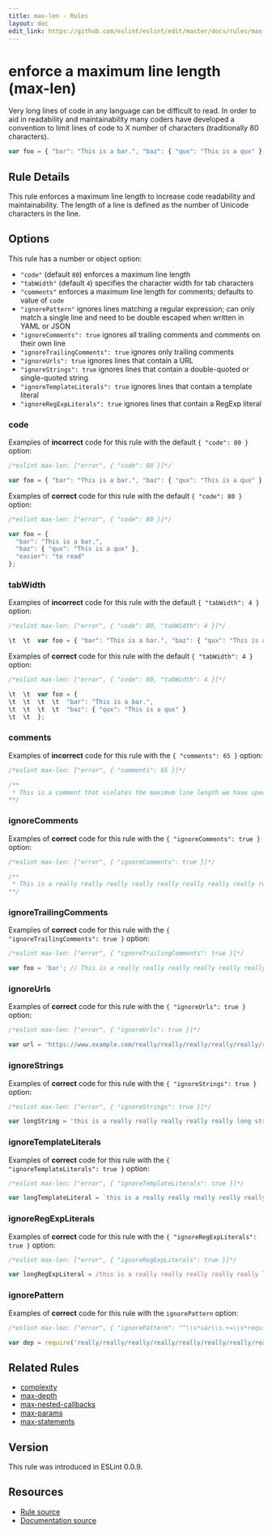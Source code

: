 ```yaml
---
title: max-len - Rules
layout: doc
edit_link: https://github.com/eslint/eslint/edit/master/docs/rules/max-len.md
---
```

<!-- Note: No pull requests accepted for this file. See README.md in the root directory for details. -->

# enforce a maximum line length (max-len)

Very long lines of code in any language can be difficult to read. In order to aid in readability and maintainability many coders have developed a convention to limit lines of code to X number of characters (traditionally 80 characters).

```js
var foo = { "bar": "This is a bar.", "baz": { "qux": "This is a qux" }, "difficult": "to read" }; // very long
```

## Rule Details

This rule enforces a maximum line length to increase code readability and maintainability. The length of a line is defined as the number of Unicode characters in the line.

## Options

This rule has a number or object option:

* `"code"` (default `80`) enforces a maximum line length
* `"tabWidth"` (default `4`) specifies the character width for tab characters
* `"comments"` enforces a maximum line length for comments; defaults to value of `code`
* `"ignorePattern"` ignores lines matching a regular expression; can only match a single line and need to be double escaped when written in YAML or JSON
* `"ignoreComments": true` ignores all trailing comments and comments on their own line
* `"ignoreTrailingComments": true` ignores only trailing comments
* `"ignoreUrls": true` ignores lines that contain a URL
* `"ignoreStrings": true` ignores lines that contain a double-quoted or single-quoted string
* `"ignoreTemplateLiterals": true` ignores lines that contain a template literal
* `"ignoreRegExpLiterals": true` ignores lines that contain a RegExp literal

### code

Examples of **incorrect** code for this rule with the default `{ "code": 80 }` option:

```js
/*eslint max-len: ["error", { "code": 80 }]*/

var foo = { "bar": "This is a bar.", "baz": { "qux": "This is a qux" }, "difficult": "to read" };
```

Examples of **correct** code for this rule with the default `{ "code": 80 }` option:

```js
/*eslint max-len: ["error", { "code": 80 }]*/

var foo = {
  "bar": "This is a bar.",
  "baz": { "qux": "This is a qux" },
  "easier": "to read"
};
```

### tabWidth

Examples of **incorrect** code for this rule with the default `{ "tabWidth": 4 }` option:

```js
/*eslint max-len: ["error", { "code": 80, "tabWidth": 4 }]*/

\t  \t  var foo = { "bar": "This is a bar.", "baz": { "qux": "This is a qux" } };
```

Examples of **correct** code for this rule with the default `{ "tabWidth": 4 }` option:

```js
/*eslint max-len: ["error", { "code": 80, "tabWidth": 4 }]*/

\t  \t  var foo = {
\t  \t  \t  \t  "bar": "This is a bar.",
\t  \t  \t  \t  "baz": { "qux": "This is a qux" }
\t  \t  };
```

### comments

Examples of **incorrect** code for this rule with the `{ "comments": 65 }` option:

```js
/*eslint max-len: ["error", { "comments": 65 }]*/

/**
 * This is a comment that violates the maximum line length we have specified
**/
```

### ignoreComments

Examples of **correct** code for this rule with the `{ "ignoreComments": true }` option:

```js
/*eslint max-len: ["error", { "ignoreComments": true }]*/

/**
 * This is a really really really really really really really really really long comment
**/
```

### ignoreTrailingComments

Examples of **correct** code for this rule with the `{ "ignoreTrailingComments": true }` option:

```js
/*eslint max-len: ["error", { "ignoreTrailingComments": true }]*/

var foo = 'bar'; // This is a really really really really really really really long comment
```

### ignoreUrls

Examples of **correct** code for this rule with the `{ "ignoreUrls": true }` option:

```js
/*eslint max-len: ["error", { "ignoreUrls": true }]*/

var url = 'https://www.example.com/really/really/really/really/really/really/really/long';
```

### ignoreStrings

Examples of **correct** code for this rule with the `{ "ignoreStrings": true }` option:

```js
/*eslint max-len: ["error", { "ignoreStrings": true }]*/

var longString = 'this is a really really really really really long string!';
```

### ignoreTemplateLiterals

Examples of **correct** code for this rule with the `{ "ignoreTemplateLiterals": true }` option:

```js
/*eslint max-len: ["error", { "ignoreTemplateLiterals": true }]*/

var longTemplateLiteral = `this is a really really really really really long template literal!`;
```

### ignoreRegExpLiterals

Examples of **correct** code for this rule with the `{ "ignoreRegExpLiterals": true }` option:

```js
/*eslint max-len: ["error", { "ignoreRegExpLiterals": true }]*/

var longRegExpLiteral = /this is a really really really really really long regular expression!/;
```

### ignorePattern

Examples of **correct** code for this rule with the `ignorePattern` option:

```js
/*eslint max-len: ["error", { "ignorePattern": "^\\s*var\\s.+=\\s*require\\s*\\(" }]*/

var dep = require('really/really/really/really/really/really/really/really/long/module');
```

## Related Rules

* [complexity](complexity)
* [max-depth](max-depth)
* [max-nested-callbacks](max-nested-callbacks)
* [max-params](max-params)
* [max-statements](max-statements)

## Version

This rule was introduced in ESLint 0.0.9.

## Resources

* [Rule source](https://github.com/eslint/eslint/tree/master/lib/rules/max-len.js)
* [Documentation source](https://github.com/eslint/eslint/tree/master/docs/rules/max-len.md)
